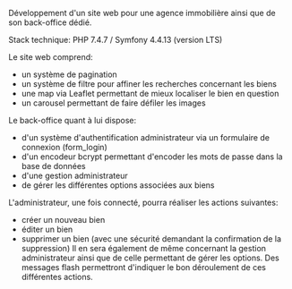 Développement d'un site web pour une agence immobilière ainsi que de son back-office dédié.

Stack technique: PHP 7.4.7 / Symfony 4.4.13 (version LTS)

Le site web comprend:
 - un système de pagination
 - un système de filtre pour affiner les recherches concernant les biens
 - une map via Leaflet permettant de mieux localiser le bien en question
 - un carousel permettant de faire défiler les images
 
Le back-office quant à lui dispose:
 - d'un système d'authentification administrateur via un formulaire de connexion (form_login)
 - d'un encodeur bcrypt permettant d'encoder les mots de passe dans la base de données
 - d'une gestion administrateur
 - de gérer les différentes options associées aux biens

L'administrateur, une fois connecté, pourra réaliser les actions suivantes:
 - créer un nouveau bien
 - éditer un bien
 - supprimer un bien (avec une sécurité demandant la confirmation de la suppression)
Il en sera également de même concernant la gestion administrateur ainsi que de celle permettant de gérer les options.
Des messages flash permettront d'indiquer le bon déroulement de ces différentes actions.
